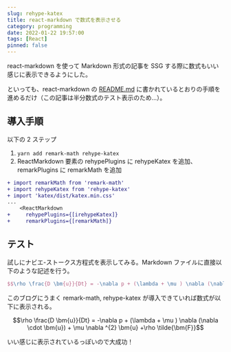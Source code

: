 ```yaml
---
slug: rehype-katex
title: react-markdown で数式を表示させる
category: programming
date: 2022-01-22 19:57:00
tags: [React]
pinned: false
---
```


react-markdown を使って Markdown 形式の記事を SSG する際に数式もいい感じに表示できるようにした。

といっても、react-markdown の [README.md](https://github.com/remarkjs/react-markdown#use-remark-and-rehype-plugins-math) に書かれているとおりの手順を進めるだけ（この記事は半分数式のテスト表示のため...）。

## 導入手順

以下の 2 ステップ

1. `yarn add remark-math rehype-katex`
2. ReactMarkdown 要素の rehypePlugins に rehypeKatex を追加、remarkPlugins に remarkMath を追加

```diff
+ import remarkMath from 'remark-math'
+ import rehypeKatex from 'rehype-katex'
+ import 'katex/dist/katex.min.css'
...
    <ReactMarkdown
+     rehypePlugins={[irehypeKatex]}
+     remarkPlugins={[remarkMath]}
```

## テスト

試しにナビエ-ストークス方程式を表示してみる。Markdown ファイルに直接以下のような記述を行う。

```tex
$$\rho \frac{D \bm{u}}{Dt} = -\nabla p + (\lambda + \mu ) \nabla (\nabla \cdot \bm{u}) + \mu \nabla ^{2} \bm{u} +\rho \tilde{\bm{F}}$$
```

このブログにうまく remark-math, rehype-katex が導入できていれば数式が以下に表示される。

$$\rho \frac{D \bm{u}}{Dt} = -\nabla p + (\lambda + \mu ) \nabla (\nabla \cdot \bm{u}) + \mu \nabla ^{2} \bm{u} +\rho \tilde{\bm{F}}$$

いい感じに表示されているっぽいので大成功！
